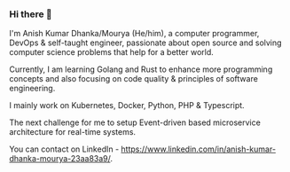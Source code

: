 ### Hi there 👋


I'm Anish Kumar Dhanka/Mourya (He/him), a computer programmer, DevOps & self-taught engineer, passionate about open source and solving computer science problems that help for a better world.

Currently, I am learning Golang and Rust to enhance more programming concepts and also focusing on code quality & principles of software engineering.


I mainly work on Kubernetes, Docker, Python, PHP & Typescript.

The next challenge for me to setup Event-driven based microservice architecture for real-time systems.

You can contact on LinkedIn - https://www.linkedin.com/in/anish-kumar-dhanka-mourya-23aa83a9/.

<!--
**Anishmourya/anishmourya** is a ✨ _special_ ✨ repository because its `README.md` (this file) appears on your GitHub profile.
Here are some ideas to get you started:

- 🔭 I’m currently working on ...
- 🌱 I’m currently learning ...
- 👯 I’m looking to collaborate on ...
- 🤔 I’m looking for help with ...
- 💬 Ask me about ...
- 📫 How to reach me: ...
- 😄 Pronouns: ...
- ⚡ Fun fact: ...
-->
